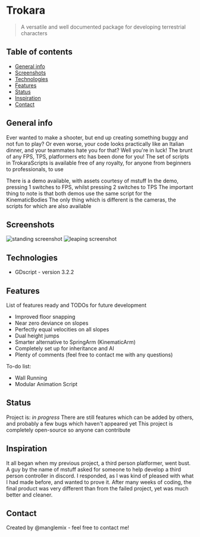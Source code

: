 # Trokara
> A versatile and well documented package for developing terrestrial characters

## Table of contents
* [General info](#general-info)
* [Screenshots](#screenshots)
* [Technologies](#technologies)
* [Features](#features)
* [Status](#status)
* [Inspiration](#inspiration)
* [Contact](#contact)

## General info
Ever wanted to make a shooter, but end up creating something buggy and not fun to play?
Or even worse, your code looks practically like an Italian dinner, and your teammates hate you for that?
Well you're in luck! The brunt of any FPS, TPS, platformers etc has been done for you!
The set of scripts in TrokaraScripts is available free of any royalty, for anyone from beginners to professionals, to use

There is a demo available, with assets courtesy of mstuff
In the demo, pressing 1 switches to FPS, whilst pressing 2 switches to TPS
The important thing to note is that both demos use the same script for the KinematicBodies
The only thing which is different is the cameras, the scripts for which are also available

## Screenshots
![standing screenshot](./img/standing.png)
![leaping screenshot](./img/leaping.png)

## Technologies
* GDscript - version 3.2.2

## Features
List of features ready and TODOs for future development
* Improved floor snapping
* Near zero deviance on slopes
* Perfectly equal velocities on all slopes
* Dual height jumps
* Smarter alternative to SpringArm (KinematicArm)
* Completely set up for inheritance and AI
* Plenty of comments (feel free to contact me with any questions)

To-do list:
* Wall Running
* Modular Animation Script

## Status
Project is: _in progress_
There are still features which can be added by others, and probably a few bugs which haven't appeared yet
This project is completely open-source so anyone can contribute

## Inspiration
It all began when my previous project, a third person platformer, went bust. A guy by the name of mstuff asked for someone to help develop a third person controller in discord. I responded, as I was kind of pleased with what I had made before, and wanted to prove it. After many weeks of coding, the final product was very different than from the failed project, yet was much better and cleaner.

## Contact
Created by @manglemix - feel free to contact me!
